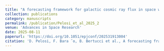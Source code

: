 ```yaml
---
title: "A forecasting framework for galactic cosmic ray flux in space weather applications"
collection: publications
category: manuscripts
permalink: /publication/Pelosi_et_al_2025_2
venue: 'Advances in Space Research'
date: 2025-08-11
paperurl: 'https://doi.org/10.1051/epjconf/202531913004'
citation: 'D. Pelosi, F. Bara ˜o, B. Bertucci et al., A forecasting framework for galactic cosmic ray flux in space weather applications, Advances in Space Research, https://doi.org/10.1016/j.asr.2025.08.022'
---
```


